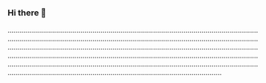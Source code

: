 ### Hi there 👋

......................................................................................................................................................................................................................................................................................................................................................................................................................................................................................................................................................................................................................................................................................................................................................
